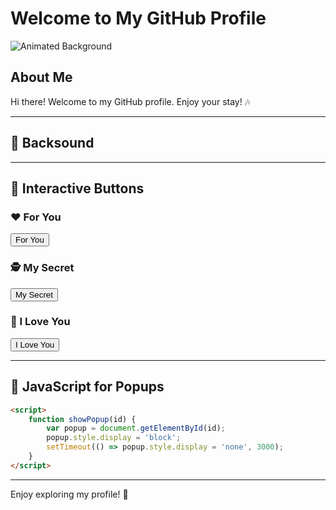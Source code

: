 # Welcome to My GitHub Profile

![Animated Background](https://source.unsplash.com/random/1600x900)

## About Me
Hi there! Welcome to my GitHub profile. Enjoy your stay! 🎶

---

## 🎵 Backsound
<audio autoplay loop>
    <source src="your-song.mp3" type="audio/mpeg">
</audio>

---

## 🔘 Interactive Buttons

### ❤️ For You
<button onclick="showPopup('popup1')">For You</button>
<div id="popup1" style="display:none;">
    <img src="https://cdn-icons-png.flaticon.com/512/833/833472.png" alt="Heart" width="100">
</div>

### 🕵️ My Secret
<button onclick="showPopup('popup2')">My Secret</button>
<div id="popup2" style="display:none;">
    <img src="https://cdn-icons-png.flaticon.com/512/1305/1305386.png" alt="Hacking" width="100">
</div>

### 💖 I Love You
<button onclick="showPopup('popup3')">I Love You</button>
<div id="popup3" style="display:none;">
    <p>I'm so grateful to have you in my life, I love you ❤️</p>
</div>

---

## 📜 JavaScript for Popups
```html
<script>
    function showPopup(id) {
        var popup = document.getElementById(id);
        popup.style.display = 'block';
        setTimeout(() => popup.style.display = 'none', 3000);
    }
</script>
```

---

Enjoy exploring my profile! 🚀
